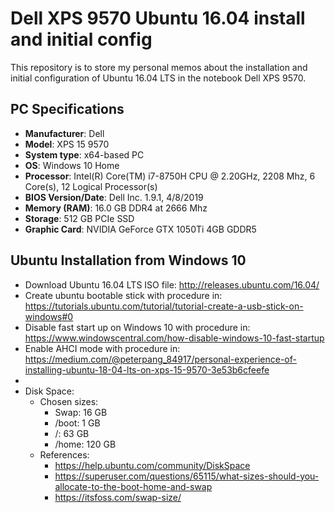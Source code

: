 # Dell XPS 9570 Ubuntu 16.04 install and initial config

This repository is to store my personal memos about the installation and initial configuration 
of Ubuntu 16.04 LTS in the notebook Dell XPS 9570.

## PC Specifications
- **Manufacturer**: Dell
- **Model**: XPS 15 9570
- **System type**: x64-based PC
- **OS**: Windows 10 Home
- **Processor**: Intel(R) Core(TM) i7-8750H CPU @ 2.20GHz, 2208 Mhz, 6 Core(s), 12 Logical Processor(s)
- **BIOS Version/Date**:	Dell Inc. 1.9.1, 4/8/2019
- **Memory (RAM)**: 16.0 GB DDR4 at 2666 Mhz
- **Storage**: 512 GB PCIe SSD
- **Graphic Card**: NVIDIA GeForce GTX 1050Ti 4GB GDDR5

## Ubuntu Installation from Windows 10

- Download Ubuntu 16.04 LTS ISO file:
http://releases.ubuntu.com/16.04/
- Create ubuntu bootable stick with procedure in:
https://tutorials.ubuntu.com/tutorial/tutorial-create-a-usb-stick-on-windows#0
- Disable fast start up on Windows 10 with procedure in: https://www.windowscentral.com/how-disable-windows-10-fast-startup
- Enable AHCI mode with procedure in: https://medium.com/@peterpang_84917/personal-experience-of-installing-ubuntu-18-04-lts-on-xps-15-9570-3e53b6cfeefe
- 
- Disk Space:
  - Chosen sizes:
    - Swap: 16 GB
    - /boot: 1 GB
    - /: 63 GB
    - /home: 120 GB
  - References:
    - https://help.ubuntu.com/community/DiskSpace
    - https://superuser.com/questions/65115/what-sizes-should-you-allocate-to-the-boot-home-and-swap
    - https://itsfoss.com/swap-size/
  
  
